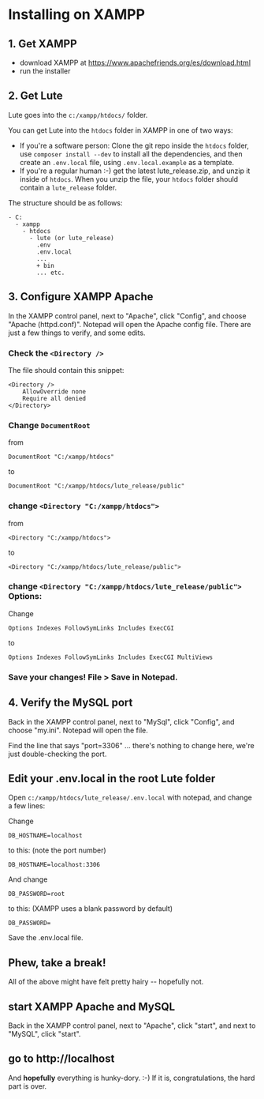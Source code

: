 # Installing on XAMPP

## 1. Get XAMPP

- download XAMPP at https://www.apachefriends.org/es/download.html
- run the installer

## 2. Get Lute

Lute goes into the `c:/xampp/htdocs/` folder.

You can get Lute into the `htdocs` folder in XAMPP in one of two ways:

- If you're a software person: Clone the git repo inside the `htdocs` folder, use `composer install --dev` to install all the dependencies, and then create an `.env.local` file, using `.env.local.example` as a template.
- If you're a regular human :-) get the latest lute_release.zip, and unzip it inside of `htdocs`.  When you unzip the file, your `htdocs` folder should contain a `lute_release` folder.

The structure should be as follows:

```
- C:
  - xampp
    - htdocs
      - lute (or lute_release)
        .env
        .env.local
        ...
        + bin
        ... etc.
```

## 3. Configure XAMPP Apache

In the XAMPP control panel, next to "Apache", click "Config", and choose "Apache (httpd.conf)".  Notepad will open the Apache config file.  There are just a few things to verify, and some edits.

### Check the `<Directory />`

The file should contain this snippet:

```
<Directory />
    AllowOverride none
    Require all denied
</Directory>
```

### Change `DocumentRoot`

from

```
DocumentRoot "C:/xampp/htdocs"
```

to

```
DocumentRoot "C:/xampp/htdocs/lute_release/public"
```

### change `<Directory "C:/xampp/htdocs">`

from

```
<Directory "C:/xampp/htdocs">
```

to

```
<Directory "C:/xampp/htdocs/lute_release/public">
```

### change `<Directory "C:/xampp/htdocs/lute_release/public">` Options:

Change

```
Options Indexes FollowSymLinks Includes ExecCGI
```

to

```
Options Indexes FollowSymLinks Includes ExecCGI MultiViews
```

### Save your changes!  File > Save in Notepad.

## 4. Verify the MySQL port

Back in the XAMPP control panel, next to "MySql", click "Config", and choose "my.ini".  Notepad will open the file.

Find the line that says "port=3306" ... there's nothing to change here, we're just double-checking the port.

## Edit your .env.local in the root Lute folder

Open `c:/xampp/htdocs/lute_release/.env.local` with notepad, and change a few lines:

Change

```
DB_HOSTNAME=localhost
```

to this: (note the port number)

```
DB_HOSTNAME=localhost:3306
```

And change

```
DB_PASSWORD=root
```

to this: (XAMPP uses a blank password by default)

```
DB_PASSWORD=
```

Save the .env.local file.

## Phew, take a break!

All of the above might have felt pretty hairy -- hopefully not.

## start XAMPP Apache and MySQL

Back in the XAMPP control panel, next to "Apache", click "start", and next to "MySQL", click "start".

## go to http://localhost

And **hopefully** everything is hunky-dory.  :-)  If it is, congratulations, the hard part is over.